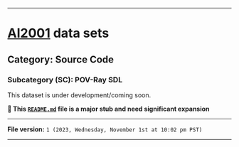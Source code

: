
***

# [AI2001](https://github.com/seanpm2001/AI2001/) data sets

## Category: Source Code

### Subcategory (SC): POV-Ray SDL

This dataset is under development/coming soon.

**🌱️ This [`README.md`](/README.md) file is a major stub and need significant expansion**

***

**File version:** `1 (2023, Wednesday, November 1st at 10:02 pm PST)`

***
